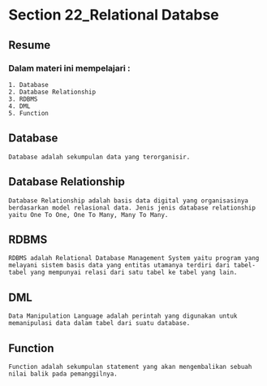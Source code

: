 # Section 22_Relational Databse
## Resume

### Dalam materi ini mempelajari :
	1. Database
	2. Database Relationship
	3. RDBMS
	4. DML
	5. Function
	
## Database
	Database adalah sekumpulan data yang terorganisir.

## Database Relationship
	Database Relationship adalah basis data digital yang organisasinya berdasarkan model relasional data. Jenis jenis database relationship yaitu One To One, One To Many, Many To Many.
	
## RDBMS
	RDBMS adalah Relational Database Management System yaitu program yang melayani sistem basis data yang entitas utamanya terdiri dari tabel-tabel yang mempunyai relasi dari satu tabel ke tabel yang lain.

## DML
    Data Manipulation Language adalah perintah yang digunakan untuk memanipulasi data dalam tabel dari suatu database.

## Function
    Function adalah sekumpulan statement yang akan mengembalikan sebuah nilai balik pada pemanggilnya.